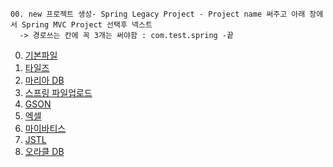 ```
00. new 프로젝트 생성- Spring Legacy Project - Project name 써주고 아래 창에서 Spring MVC Project 선택후 넥스트								
  -> 경로쓰는 칸에 꼭 3개는 써야함 : com.test.spring -끝								
```
0. [기본파일](pom/기본파일.md)
1. [타일즈](pom/타일즈_tiles.md)
2. [마리아 DB](pom/마리아DB_mariaDB.md)
3. [스프링 파일업로드](pom/스프링파일업로드_springfileupload.md)
4. [GSON](pom/gson_json.md)
5. [엑셀](pom/excel_엑셀.md)
6. [마이바티스](pom/마이바티스_mybatis.md)
7. [JSTL](pom/jstl.md)
8. [오라클 DB](pom/오라클DB_oracleDB.md)
